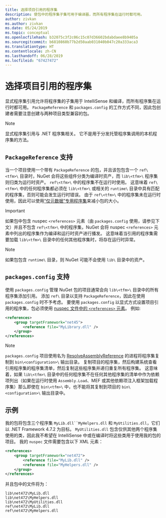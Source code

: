 ```yaml
---
title: 选择项目引用的程序集
description: 使包中的程序集子集可用于编译器，而所有程序集在运行时都可用。
author: zivkan
ms.author: zivkan
ms.date: 05/24/2019
ms.topic: conceptual
ms.openlocfilehash: b32075c3f2c06c15c07d36602bdabdaee8b9405a
ms.sourcegitcommit: b6810860b77b2d50aab031040b047c20a333aca3
ms.translationtype: HT
ms.contentlocale: zh-CN
ms.lasthandoff: 06/28/2019
ms.locfileid: "67427472"
---
```

# <a name="select-assemblies-referenced-by-projects"></a>选择项目引用的程序集

显式程序集引用允许将程序集的子集用于 IntelliSense 和编译，而所有程序集在运行时都可用。 `PackageReference` 和 `packages.config` 的工作方式不同，因此包创建者需要注意创建与两种项目类型兼容的包。

> [!Note]
> 显式程序集引用与 .NET 程序集相关。 它不是用于分发托管程序集调用的本机程序集的方法。

## <a name="packagereference-support"></a>`PackageReference` 支持

当一个项目使用一个带有 `PackageReference` 的包，并且该包包含一个 `ref\<tfm>\` 目录时，NuGet 会将这些组件分类为编译时资产，而 `lib\<tfm>\` 程序集则归类为运行时资产。 `ref\<tfm>\` 中的程序集不在运行时使用。 这意味着 `ref\<tfm>\` 中的任何程序集都必须在 `lib\<tfm>\` 或相关的 `runtime\` 目录中具有匹配的程序集，否则可能会发生运行时错误。 由于 `ref\<tfm>\` 中的程序集未在运行时使用，因此可以使用[“仅元数据”专用程序集](https://github.com/dotnet/roslyn/blob/master/docs/features/refout.md)来减小包的大小。

> [!Important]
> 如果包中包含 nuspec `<references>` 元素（由 `packages.config` 使用，请参见下文）并且不包含 `ref\<tfm>\` 中的程序集，NuGet 会将 nuspec `<references>` 元素中列出的程序集作为编译和运行时资产进行播发。 这意味着当引用的程序集需要加载 `lib\<tfm>\` 目录中的任何其他程序集时，将存在运行时异常。

> [!Note]
> 如果包包含 `runtime\` 目录，则 NuGet 可能不会使用 `lib\` 目录中的资产。

## <a name="packagesconfig-support"></a>`packages.config` 支持

使用 `packages.config` 管理 NuGet 包的项目通常会向 `lib\<tfm>\` 目录中的所有程序集添加引用。 添加 `ref\` 目录以支持 `PackageReference`，因此在使用 `packages.config` 时不予考虑。 要使用 `packages.config` 以显式方式设置项目引用的程序集，包必须使用 [nuspec 文件中的 `<references>` 元素](../reference/nuspec.md#explicit-assembly-references)。 例如:

```xml
<references>
    <group targetFramework="net45">
        <reference file="MyLibrary.dll" />
    </group>
</references>
```

> [!Note]
> `packages.config` 项目使用名为 [ResolveAssemblyReference](https://github.com/Microsoft/msbuild/blob/master/documentation/wiki/ResolveAssemblyReference.md) 的进程将程序集复制到 `bin\<configuration>\` 输出目录。 复制项目的程序集，然后构建系统查看引用程序集的程序集清单，然后复制这些程序集并递归重复所有程序集。 这意味着，如果 `lib\<tfm>\` 目录中的任何程序集不在任何其他程序集的清单中作为依赖项列出（如果在运行时使用 `Assembly.Load`、MEF 或其他依赖项注入框架加载程序集）那么即使在 `bin\<tfm>\` 中，也不能将其复制到项目的 `bin\<configuration>\` 输出目录中。

## <a name="example"></a>示例

我的包将包含三个程序集 `MyLib.dll``MyHelpers.dll` 和 `MyUtilities.dll`，它们以 .NET Framework 4.7.2 为目标。 `MyUtilities.dll` 包含仅供其他两个程序集使用的类，因此我不希望在 IntelliSense 中或在编译时将这些类用于使用我的包的项目。 我的 `nuspec` 文件需要包含以下 XML 元素：

```xml
<references>
    <group targetFramework="net472">
        <reference file="MyLib.dll" />
        <reference file="MyHelpers.dll" />
    </group>
</references>
```

并且包中的文件将为：

```text
lib\net472\MyLib.dll
lib\net472\MyHelpers.dll
lib\net472\MyUtilities.dll
ref\net472\MyLib.dll
ref\net472\MyHelpers.dll
```
